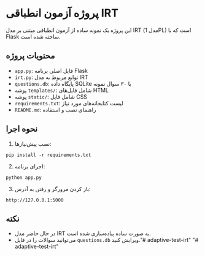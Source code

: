 # پروژه آزمون انطباقی IRT

این پروژه یک نمونه ساده از آزمون انطباقی مبتنی بر مدل IRT (مدل 1PL) است که با Flask ساخته شده است.

## محتویات پروژه

- `app.py`: فایل اصلی برنامه Flask
- `irt.py`: توابع مربوط به مدل IRT
- `questions.db`: پایگاه داده SQLite با ۳۰ سوال نمونه
- پوشه `templates/`: شامل فایل‌های HTML
- پوشه `static/`: شامل فایل CSS
- `requirements.txt`: لیست کتابخانه‌های مورد نیاز
- `README.md`: راهنمای نصب و استفاده

## نحوه اجرا

1. نصب پیش‌نیازها:
```
pip install -r requirements.txt
```

2. اجرای برنامه:
```
python app.py
```

3. باز کردن مرورگر و رفتن به آدرس:
```
http://127.0.0.1:5000
```

## نکته

- در حال حاضر مدل IRT به صورت ساده پیاده‌سازی شده است.
- می‌توانید سوالات را در فایل `questions.db` ویرایش کنید."# adaptive-test-irt" 
"# adaptive-test-irt" 
